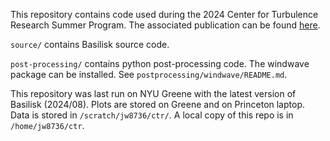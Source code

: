 This repository contains code used during the 2024 Center for Turbulence Research Summer Program. The associated publication can be found [here](https://jiarong-wu.github.io/assets/pdf/CTRSP2024.pdf).

`source/` contains Basilisk source code.

`post-processing/` contains python post-processing code. The windwave package can be installed. See `postprocessing/windwave/README.md`.

This repository was last run on NYU Greene with the latest version of Basilisk (2024/08). Plots are stored on Greene and on Princeton laptop. Data is stored in `/scratch/jw8736/ctr/`. A local copy of this repo is in `/home/jw8736/ctr`.
